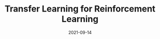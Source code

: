 ---
title: Transfer Learning for Reinforcement Learning

event: Reinforcement Learning course paper review
event_url: https://example.org

location: University of Pisa
address:
  street: 450 Serra Mall
  city: Stanford
  region: CA
  postcode: '94305'
  country: United States

summary: Presentation research papers on the topic of "Transfer learning" for Reinforcement learning. I have covered three papers in this presentation. All these three papers uses different techniques to transfer knowledge from previously learned task and achieved a good result.

# Talk start and end times.
#   End time can optionally be hidden by prefixing the line with `#`.
date: "2021-09-14"
#date_end: "2030-06-01T15:00:00Z"

authors: []
tags: []

# Is this a featured talk? (true/false)
featured: false

#links:
#- icon: twitter
#  icon_pack: fab
#  name: Follow
#  url: https://twitter.com/georgecushen
url_code: "https://github.com/joetelila/Reinforcement-Learning-unipi-paper-review"
url_pdf: ""
url_slides: ""
url_video: ""

# Markdown Slides (optional).
#   Associate this talk with Markdown slides.
#   Simply enter your slide deck's filename without extension.
#   E.g. `slides = "example-slides"` references `content/slides/example-slides.md`.
#   Otherwise, set `slides = ""`.
slides: rl

# Projects (optional).
#   Associate this post with one or more of your projects.
#   Simply enter your project's folder or file name without extension.
#   E.g. `projects = ["internal-project"]` references `content/project/deep-learning/index.md`.
#   Otherwise, set `projects = []`.
---